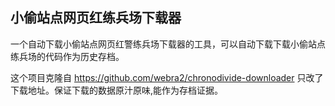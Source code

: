 
## 小偷站点网页红练兵场下载器

 
一个自动下载小偷站点网页红警练兵场下载器的工具，可以自动下载下载小偷站点练兵场的代码作为历史存档。

这个项目克隆自 https://github.com/webra2/chronodivide-downloader 只改了下载地址。保证下载的数据原汁原味,能作为存档证据。
